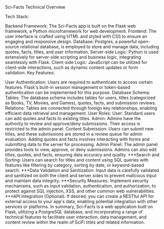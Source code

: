 Sci-Facts Technical Overview

Tech Stack:

Backend Framework: The Sci-Facts app is built on the Flask web framework, a Python microframework for web development.
Frontend: The user interface is crafted using HTML and styled with CSS to ensure an engaging and responsive design.
Database: Postgres, a powerful open-source relational database, is employed to store and manage data, including quotes, facts, titles, and user information.
Server-side Logic: Python is used extensively for server-side scripting and business logic, integrating seamlessly with Flask.
Client-side Logic: JavaScript can be utilized for client-side interactions, such as dynamic content updates or form validation.
Key Features:

User Authentication: Users are required to authenticate to access certain features. Flask's built-in session management or token-based authentication can be implemented for this purpose.
Database Schema:
Tables: The database schema includes tables for users, titles (categorized as Books, TV, Movies, and Games), quotes, facts, and submission reviews.
Relations: Tables are connected through foreign key relationships, enabling efficient data retrieval and management.
User Roles:
User: Standard users can add quotes and facts to existing titles.
Admin: Admins have the authority to review and approve/deny submissions. Their access is restricted to the admin panel.
Content Submission:
Users can submit new titles, and these submissions are stored in a review queue for admin evaluation.
Adding quotes and facts involves interacting with forms and submitting data to the server for processing.
Admin Panel:
The admin panel provides tools to view, approve, or deny submissions.
Admins can also edit titles, quotes, and facts, ensuring data accuracy and quality.
***Search and Sorting:
Users can search for titles and content using SQL queries with features like filtering by category, sorting by date, or keyword-based search.
***Data Validation and Sanitization:
Input data is carefully validated and sanitized on both the client and server sides to prevent malicious input and maintain data integrity.
***Security Measures:
Implement security mechanisms, such as input validation, authentication, and authorization, to protect against SQL injection, XSS, and other common web vulnerabilities.
***API Integration (Optional):
If desired, you can create a RESTful API for external access to your app's data, enabling potential integration with other services or platforms. 
In summary, Sci-Facts is a web application built on Flask, utilizing a PostgreSQL database, and incorporating a range of technical features to facilitate user interaction, data management, and content review within the realm of SciFi titles and related information.